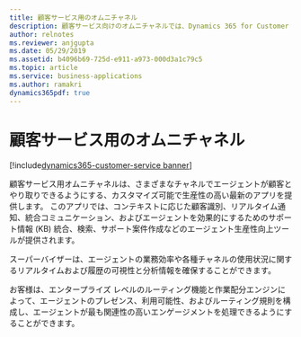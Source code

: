```yaml
---
title: 顧客サービス用のオムニチャネル
description: 顧客サービス向けのオムニチャネルでは、Dynamics 365 for Customer Service の機能を拡張する機能のスイートが提供されます。組織は追加されたチャネル (チャットや SMS など) を通じて顧客とすばやくやり取りし、エンゲージメントを促進することができます。
author: relnotes
ms.reviewer: anjgupta
ms.date: 05/29/2019
ms.assetid: b4096b69-725d-e911-a973-000d3a1c79c5
ms.topic: article
ms.service: business-applications
ms.author: ramakri
dynamics365pdf: true
---
```

# <a name="omnichannel-for-customer-service"></a>顧客サービス用のオムニチャネル

[!include[dynamics365-customer-service banner](../includes/dynamics365-customer-service.md)]

顧客サービス用オムニチャネルは、さまざまなチャネルでエージェントが顧客とやり取りできるようにする、カスタマイズ可能で生産性の高い最新のアプリを提供します。 このアプリでは、コンテキストに応じた顧客識別、リアルタイム通知、統合コミュニケーション、およびエージェントを効果的にするためのサポート情報 (KB) 統合、検索、サポート案件作成などのエージェント生産性向上ツールが提供されます。

スーパーバイザーは、エージェントの業務効率や各種チャネルの使用状況に関するリアルタイムおよび履歴の可視性と分析情報を確保することができます。

お客様は、エンタープライズ レベルのルーティング機能と作業配分エンジンによって、エージェントのプレゼンス、利用可能性、およびルーティング規則を構成し、エージェントが最も関連性の高いエンゲージメントを処理できるようにすることができます。